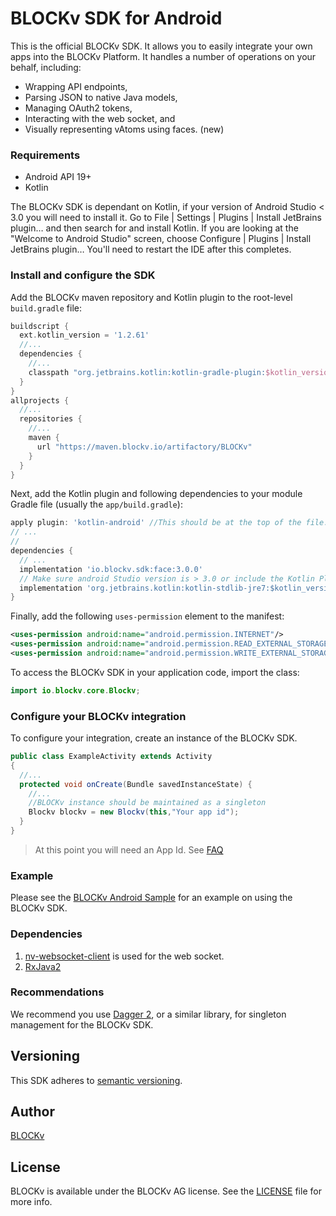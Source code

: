 BLOCKv SDK for Android
======================

This is the official BLOCKv SDK. It allows you to easily integrate your own apps into the BLOCKv Platform. It handles a number of operations on your behalf, including:

- Wrapping API endpoints,
- Parsing JSON to native Java models,
- Managing OAuth2 tokens,
- Interacting with the web socket, and
- Visually representing vAtoms using faces. (new)

### Requirements

- Android API 19+
- Kotlin

The BLOCKv SDK is dependant on Kotlin, if your version of Android Studio < 3.0 you will need to install it. Go to File | Settings | Plugins | Install JetBrains plugin… and then search for and install Kotlin. If you are looking at the "Welcome to Android Studio" screen, choose Configure | Plugins | Install JetBrains plugin… You'll need to restart the IDE after this completes.


### Install and configure the SDK

Add the BLOCKv maven repository and Kotlin plugin to the root-level `build.gradle` file:

```gradle
buildscript {
  ext.kotlin_version = '1.2.61'
  //...
  dependencies {
    //...
    classpath "org.jetbrains.kotlin:kotlin-gradle-plugin:$kotlin_version"
  }
}
allprojects {
  //...
  repositories {
    //...
    maven {
      url "https://maven.blockv.io/artifactory/BLOCKv"
    }
  }
}
```

Next, add the Kotlin plugin and following dependencies to your module Gradle file (usually the `app/build.gradle`):

```gradle
apply plugin: 'kotlin-android' //This should be at the top of the file.
// ...
//
dependencies {
  // ...
  implementation 'io.blockv.sdk:face:3.0.0'
  // Make sure android Studio version is > 3.0 or include the Kotlin Plugin
  implementation 'org.jetbrains.kotlin:kotlin-stdlib-jre7:$kotlin_version'
}
```

Finally, add the following `uses-permission` element to the manifest:

```xml
<uses-permission android:name="android.permission.INTERNET"/>
<uses-permission android:name="android.permission.READ_EXTERNAL_STORAGE"/>
<uses-permission android:name="android.permission.WRITE_EXTERNAL_STORAGE"/>
```

To access the BLOCKv SDK in your application code, import the class:

```java
import io.blockv.core.Blockv;
```

### Configure your BLOCKv integration

To configure your integration, create an instance of the BLOCKv SDK.

```java
public class ExampleActivity extends Activity
{ 
  //...
  protected void onCreate(Bundle savedInstanceState) {
    //...
    //BLOCKv instance should be maintained as a singleton
    Blockv blockv = new Blockv(this,"Your app id"); 
  }
}
```

> At this point you will need an App Id. See [FAQ](https://developer.blockv.io/docs/faq)

### Example

Please see the [BLOCKv Android Sample](https://github.com/BLOCKvIO/android-sample) for an example on using the BLOCKv SDK.

### Dependencies
1. [nv-websocket-client](https://github.com/TakahikoKawasaki/nv-websocket-client) is used for the web socket.
2. [RxJava2](https://github.com/ReactiveX/RxJava)

### Recommendations

We recommend you use [Dagger 2](https://github.com/google/dagger), or a similar library, for singleton management for the BLOCKv SDK.

## Versioning

This SDK adheres to [semantic versioning](https://semver.org).

## Author

[BLOCKv](developer.blockv.io)

## License

BLOCKv is available under the BLOCKv AG license. See the [LICENSE](./LICENSE.md) file for more info.

